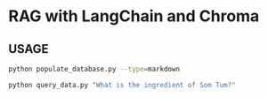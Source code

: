 # RAG with LangChain and Chroma

## USAGE

```bash
python populate_database.py --type=markdown

python query_data.py "What is the ingredient of Som Tum?"
```
